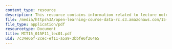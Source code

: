 ```yaml
---
content_type: resource
description: This resource contains information related to lecture notes.
file: /media/https%3A/open-learning-course-data-rc.s3.amazonaws.com/15-015-macro-and-international-economics-fall-2011/7c34e66f2cecef11a5a93bbfe6f26465_MIT15_015F11_lec01.pdf
file_type: application/pdf
resourcetype: Document
title: MIT15_015F11_lec01.pdf
uid: 7c34e66f-2cec-ef11-a5a9-3bbfe6f26465
---
```

